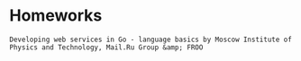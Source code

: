 # Homeworks

`Developing web services in Go - language basics by Moscow Institute of Physics and Technology, Mail.Ru Group &amp; FROO`
